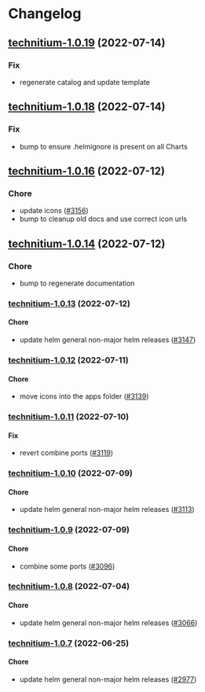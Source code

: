 # Changelog


## [technitium-1.0.19](https://github.com/truecharts/apps/compare/technitium-1.0.18...technitium-1.0.19) (2022-07-14)

### Fix

- regenerate catalog and update template



## [technitium-1.0.18](https://github.com/truecharts/apps/compare/technitium-1.0.16...technitium-1.0.18) (2022-07-14)

### Fix

- bump to ensure .helmignore is present on all Charts



## [technitium-1.0.16](https://github.com/truecharts/apps/compare/technitium-1.0.14...technitium-1.0.16) (2022-07-12)

### Chore

- update icons ([#3156](https://github.com/truecharts/apps/issues/3156))
- bump to cleanup old docs and use correct icon urls



## [technitium-1.0.14](https://github.com/truecharts/apps/compare/technitium-1.0.13...technitium-1.0.14) (2022-07-12)

### Chore

- bump to regenerate documentation



<a name="technitium-1.0.13"></a>
### [technitium-1.0.13](https://github.com/truecharts/apps/compare/technitium-1.0.12...technitium-1.0.13) (2022-07-12)

#### Chore

* update helm general non-major helm releases ([#3147](https://github.com/truecharts/apps/issues/3147))



<a name="technitium-1.0.12"></a>
### [technitium-1.0.12](https://github.com/truecharts/apps/compare/technitium-1.0.11...technitium-1.0.12) (2022-07-11)

#### Chore

* move icons into the apps folder ([#3139](https://github.com/truecharts/apps/issues/3139))



<a name="technitium-1.0.11"></a>
### [technitium-1.0.11](https://github.com/truecharts/apps/compare/technitium-1.0.10...technitium-1.0.11) (2022-07-10)

#### Fix

* revert combine ports ([#3119](https://github.com/truecharts/apps/issues/3119))



<a name="technitium-1.0.10"></a>
### [technitium-1.0.10](https://github.com/truecharts/apps/compare/technitium-1.0.9...technitium-1.0.10) (2022-07-09)

#### Chore

* update helm general non-major helm releases ([#3113](https://github.com/truecharts/apps/issues/3113))



<a name="technitium-1.0.9"></a>
### [technitium-1.0.9](https://github.com/truecharts/apps/compare/technitium-1.0.8...technitium-1.0.9) (2022-07-09)

#### Chore

* combine some ports ([#3096](https://github.com/truecharts/apps/issues/3096))



<a name="technitium-1.0.8"></a>
### [technitium-1.0.8](https://github.com/truecharts/apps/compare/technitium-1.0.7...technitium-1.0.8) (2022-07-04)

#### Chore

* update helm general non-major helm releases ([#3066](https://github.com/truecharts/apps/issues/3066))



<a name="technitium-1.0.7"></a>
### [technitium-1.0.7](https://github.com/truecharts/apps/compare/technitium-1.0.6...technitium-1.0.7) (2022-06-25)

#### Chore

* update helm general non-major helm releases ([#2977](https://github.com/truecharts/apps/issues/2977))




